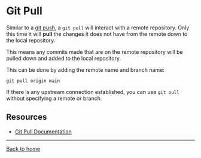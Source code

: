 # Git Pull

Similar to a [git push](Push.md), a `git pull` will interact with a remote repository. Only this time it will **pull** the changes it does not have from the remote down to the local repository. 

This means any commits made that are on the remote repository will be pulled down and added to the local repository.

This can be done by adding the remote name and branch name:
```
git pull origin main
```

If there is any upstream connection established, you can use `git oull` without specifying a remote or branch. 

## Resources 

- [Git Pull Documentation](https://git-scm.com/docs/git-pull)

---

[Back to home](../README.md)